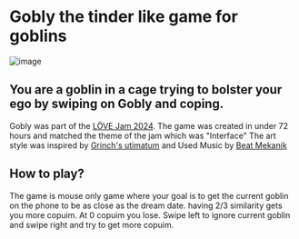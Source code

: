 # Gobly the tinder like game for goblins 
![image](https://github.com/David-Bosnic/Gobly/assets/93351528/c5101e81-7196-4856-8361-88ff96993ae8)

## You are a goblin in a cage trying to bolster your ego by swiping on Gobly and coping.

Gobly was part of the [LÖVE Jam 2024](https://itch.io/jam/love2d-jam-2024).
The game was created in under 72 hours and matched the theme of the jam which was "Interface"
The art style was inspired by [Grinch's utimatum](https://www.youtube.com/watch?v=BuKft9LpL_0&t=6s) and 
Used Music by [Beat Mekanik](https://freemusicarchive.org/music/beat-mekanik/single/the-urban-gentry/)

## How to play?
The game is mouse only game where your goal is to get the current goblin on the phone to be as close as the dream date. having 2/3 similarity gets you more copuim. At 0 copuim you lose. Swipe left to ignore current goblin and swipe right and try to get more copuim. 

